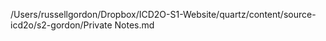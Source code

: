 /Users/russellgordon/Dropbox/ICD2O-S1-Website/quartz/content/source-icd2o/s2-gordon/Private Notes.md